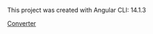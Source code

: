 This project was created with Angular CLI: 14.1.3

[Converter](https://andriinychaiuk.github.io/converter-app/)
